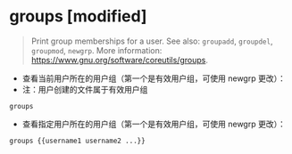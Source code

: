 # groups [modified]

> Print group memberships for a user.
> See also: `groupadd`, `groupdel`, `groupmod`, `newgrp`.
> More information: <https://www.gnu.org/software/coreutils/groups>.

- 查看当前用户所在的用户组（第一个是有效用户组，可使用 newgrp 更改）：
- 注：用户创建的文件属于有效用户组

`groups`

- 查看指定用户所在的用户组（第一个是有效用户组，可使用 newgrp 更改）：

`groups {{username1 username2 ...}}`


